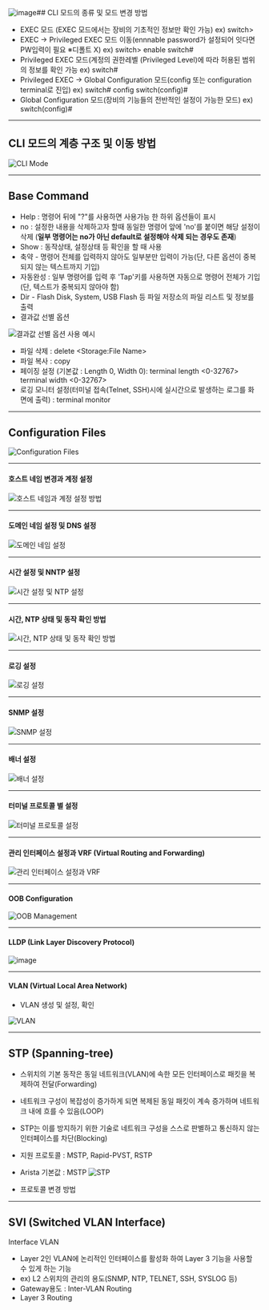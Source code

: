 ![image](https://github.com/user-attachments/assets/7fc6ded1-6054-4595-85f7-ac92a4530f29)## CLI 모드의 종류 및 모드 변경 방법
- EXEC 모드 (EXEC 모드에서는 장비의 기초적인 정보만 확인 가능)
  ex) switch>
- EXEC -> Privileged EXEC 모드 이동(ennnable password가 설정되어 잇다면 PW입력이 필요 ※디폴트 X) 
  ex) switch> enable 
    switch# 
- Privileged EXEC 모드(계정의 권한레벨 (Privileged Level)에 따라 허용된 범위의 정보를 확인 가능
  ex) switch#
- Privileged EXEC -> Global Configuration 모드(config 또는 configuration terminal로 진입)
  ex) switch# config 
    switch(config)#  
- Global Configuration 모드(장비의 기능들의 전반적인 설정이 가능한 모드)
  ex) switch(config)#

--- 

## CLI 모드의 계층 구조 및 이동 방법 

![CLI Mode](https://github.com/user-attachments/assets/60164861-b8a2-47ce-99b2-c9e2d09408c9)

---

## Base Command 
- Help : 명령어 뒤에 "?"를 사용하면 사용가능 한 하위 옵션들이 표시
- no : 설정한 내용을 삭제하고자 할때 동일한 명령어 앞에 'no'를 붙이면 해당 설정이 삭제 (**일부 명령어는 no가 아닌 default로 설정해야 삭제 되는 경우도 존재**)
- Show : 동작상태, 설정상태 등 확인을 할 때 사용 
- 축약 - 명령어 전체를 입력하지 않아도 일부분만 입력이 가능(단, 다른 옵션이 중복되지 않는 텍스트까지 기입) 
- 자동완성 :  일부 명령어를 입력 후 'Tap'키를 사용하면 자동으로 명령어 전체가 기입(단, 텍스트가 중복되지 않아야 함)
- Dir - Flash Disk, System, USB Flash 등 파일 저장소의 파일 리스트 및 정보를 출력
- 결과값 선별 옵션

![결과값 선별 옵션 사용 예시](https://github.com/user-attachments/assets/dceec4d6-f60e-4829-bda1-9a816588bb83)

- 파일 삭제 : delete <Storage:File Name>
- 파일 복사 : copy <Source Storage:File Name><Destination Storage:File Name>
- 페이징 설정 (기본값 : Length 0, Width 0): 
terminal length <0-32767> 
terminal width <0-32767>
- 로깅 모니터 설정(터미널 접속(Telnet, SSH)시에 실시간으로 발생하는 로그를 화면에 출력) : terminal monitor 

--- 

## Configuration Files 

![Configuration Files](https://github.com/user-attachments/assets/ddd4f99c-a3b7-4fba-8b0b-f2a57437f587)

---
#### 호스트 네임 변경과 계정 설정 

![호스트 네임과 계정 설정 방법](https://github.com/user-attachments/assets/5f2af75f-8874-4e08-9dfb-12c2c9cd0b07)

---
#### 도메인 네임 설정 및 DNS 설정 

![도메인 네임 설정](https://github.com/user-attachments/assets/62750efe-4468-44ed-b340-ea784725123f)

---
#### 시간 설정 및 NNTP 설정 

![시간 설정 및 NTP 설정](https://github.com/user-attachments/assets/f808ccf7-70a7-4f21-aa8f-4f51d9f1ec68)

---
#### 시간, NTP 상태 및 동작 확인 방법 

![시간, NTP 상태 및 동작 확인 방법](https://github.com/user-attachments/assets/c2a861bd-c46f-4b12-801f-4b8751e70182)

---
#### 로깅 설정 

![로깅 설정](https://github.com/user-attachments/assets/039d3a8d-6052-46e9-a1f1-d8dea9c07abf)

---
#### SNMP 설정

![SNMP 설정](https://github.com/user-attachments/assets/f83d1f2b-08a3-498b-bf44-f26eabc2d716)

---
#### 배너 설정 

![배너 설정](https://github.com/user-attachments/assets/1ee5a878-7656-4e69-b3d8-890239ce3813)

---
#### 터미널 프로토콜 별 설정 

![터미널 프로토콜 설정](https://github.com/user-attachments/assets/b8648fd9-007c-4d14-a14c-ad8681a48333)

---
#### 관리 인터페이스 설정과 VRF (Virtual Routing and Forwarding)

![관리 인터페이스 설정과 VRF](https://github.com/user-attachments/assets/1d2deffe-e777-42ae-aebb-87dd8f75487c)

---
#### OOB Configuration

![OOB Management](https://github.com/user-attachments/assets/78070907-3b3a-458f-9fe8-3dc1649667d6)

---
#### LLDP (Link Layer Discovery Protocol)

![image](https://github.com/user-attachments/assets/7fe9ae74-5025-4fd3-bb89-6b33286850fa)

---
#### VLAN (Virtual Local Area Network)
- VLAN 생성 및 설정, 확인

![VLAN](https://github.com/user-attachments/assets/b0297dfe-e0f3-4706-8669-e285495dc823)

---

## STP (Spanning-tree)
- 스위치의 기본 동작은 동일 네트워크(VLAN)에 속한 모든 인터페이스로 패킷을 복제하여 전달(Forwarding)
- 네트워크 구성이 복잡성이 증가하게 되면 복제된 동일 패킷이 계속 증가하며 네트워크 내에 흐를 수 있음(LOOP)
- STP는 이를 방지하기 위한 기술로 네트워크 구성을 스스로 판별하고 통신하지 않는 인터페이스를 차단(Blocking)
- 지원 프로토콜 : MSTP, Rapid-PVST, RSTP
- Arista 기본값 : MSTP
 ![STP](https://github.com/user-attachments/assets/fb780a9e-da67-40d8-b78d-6e5b531a58f0)

- 프로토콜 변경 방법 

---
## SVI (Switched VLAN Interface)
Interface VLAN
- Layer 2인 VLAN에 논리적인 인터페이스를 활성화 하여 Layer 3 기능을 사용할 수 있게 하는 기능
- ex) L2 스위치의 관리의 용도(SNMP, NTP, TELNET, SSH, SYSLOG 등)
- Gateway용도 : Inter-VLAN Routing
- Layer 3 Routing

